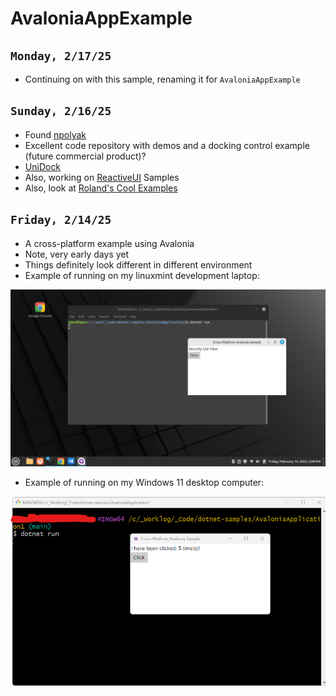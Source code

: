 # AvaloniaAppExample

## `Monday, 2/17/25`

- Continuing on with this sample, renaming it for `AvaloniaAppExample`

## `Sunday, 2/16/25`

- Found [npolyak](https://github.com/npolyak)
- Excellent code repository with demos and a docking control example (future commercial product)?
- [UniDock](https://github.com/npolyak/NP.Ava.UniDock/tree/main)
- Also, working on [ReactiveUI](https://www.reactiveui.net/) Samples
- Also, look at [Roland's Cool Examples](https://github.com/RolandPheasant)

## `Friday, 2/14/25`

- A cross-platform example using Avalonia
- Note, very early days yet
- Things definitely look different in different environment
- Example of running on my linuxmint development laptop:

![](2025-02-14-01.png)

- Example of running on my Windows 11 desktop computer:

![](2025-02-14-02.png)